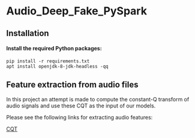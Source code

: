 # Audio_Deep_Fake_PySpark

## Installation

#### Install the required Python packages:
```
pip install -r requirements.txt
apt install openjdk-8-jdk-headless -qq
```
## Feature extraction from audio files

In this project an attempt is made to compute the constant-Q transform of audio signals and use these CQT as the input of our models.

Please see the following links for extracting audio features:

[CQT](http://librosa.org/doc/main/generated/librosa.cqt.html)


